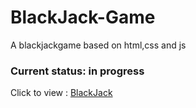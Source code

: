 # BlackJack-Game

A blackjackgame based on html,css and js


### Current status: in progress
  Click to view : [BlackJack](https://avin-madhu.github.io/BLACKJACK.github.io/)

  
 
